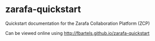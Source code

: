 zarafa-quickstart
=================

Quickstart documentation for the Zarafa Collaboration Platform (ZCP)

Can be viewed online using http://fbartels.github.io/zarafa-quickstart

